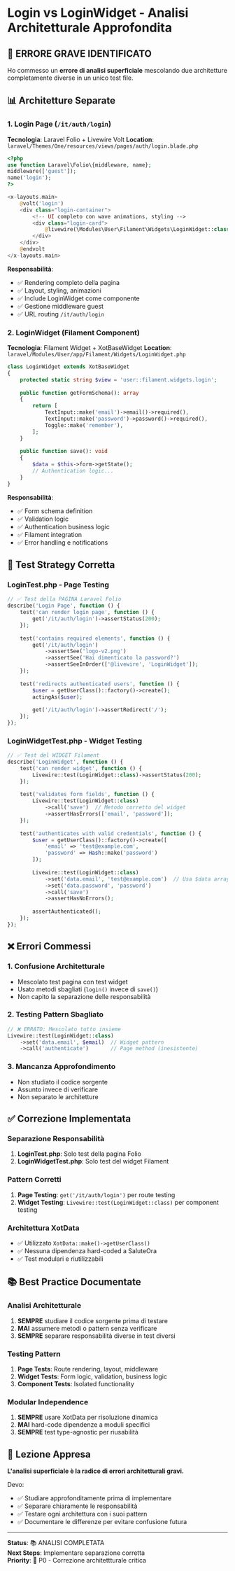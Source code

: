 # Login vs LoginWidget - Analisi Architetturale Approfondita

## 🚨 **ERRORE GRAVE IDENTIFICATO**

Ho commesso un **errore di analisi superficiale** mescolando due architetture completamente diverse in un unico test file.

## 📊 **Architetture Separate**

### 1. **Login Page** (`/it/auth/login`)

**Tecnologia**: Laravel Folio + Livewire Volt
**Location**: `laravel/Themes/One/resources/views/pages/auth/login.blade.php`

```php
<?php
use function Laravel\Folio\{middleware, name};
middleware(['guest']);
name('login');
?>

<x-layouts.main>
    @volt('login')
    <div class="login-container">
        <!-- UI completo con wave animations, styling -->
        <div class="login-card">
            @livewire(\Modules\User\Filament\Widgets\LoginWidget::class)
        </div>
    </div>
    @endvolt
</x-layouts.main>
```

**Responsabilità**:
- ✅ Rendering completo della pagina
- ✅ Layout, styling, animazioni 
- ✅ Include LoginWidget come componente
- ✅ Gestione middleware guest
- ✅ URL routing `/it/auth/login`

### 2. **LoginWidget** (Filament Component)

**Tecnologia**: Filament Widget + XotBaseWidget
**Location**: `laravel/Modules/User/app/Filament/Widgets/LoginWidget.php`

```php
class LoginWidget extends XotBaseWidget
{
    protected static string $view = 'user::filament.widgets.login';
    
    public function getFormSchema(): array
    {
        return [
            TextInput::make('email')->email()->required(),
            TextInput::make('password')->password()->required(),
            Toggle::make('remember'),
        ];
    }
    
    public function save(): void
    {
        $data = $this->form->getState();
        // Authentication logic...
    }
}
```

**Responsabilità**:
- ✅ Form schema definition
- ✅ Validation logic  
- ✅ Authentication business logic
- ✅ Filament integration
- ✅ Error handling e notifications

## 🎯 **Test Strategy Corretta**

### LoginTest.php - Page Testing
```php
// ✅ Test della PAGINA Laravel Folio
describe('Login Page', function () {
    test('can render login page', function () {
        get('/it/auth/login')->assertStatus(200);
    });
    
    test('contains required elements', function () {
        get('/it/auth/login')
            ->assertSee('logo-v2.png')
            ->assertSee('Hai dimenticato la password?')
            ->assertSeeInOrder(['@livewire', 'LoginWidget']);
    });
    
    test('redirects authenticated users', function () {
        $user = getUserClass()::factory()->create();
        actingAs($user);
        
        get('/it/auth/login')->assertRedirect('/');
    });
});
```

### LoginWidgetTest.php - Widget Testing  
```php
// ✅ Test del WIDGET Filament
describe('LoginWidget', function () {
    test('can render widget', function () {
        Livewire::test(LoginWidget::class)->assertStatus(200);
    });
    
    test('validates form fields', function () {
        Livewire::test(LoginWidget::class)
            ->call('save')  // Metodo corretto del widget
            ->assertHasErrors(['email', 'password']);
    });
    
    test('authenticates with valid credentials', function () {
        $user = getUserClass()::factory()->create([
            'email' => 'test@example.com',
            'password' => Hash::make('password')
        ]);
        
        Livewire::test(LoginWidget::class)
            ->set('data.email', 'test@example.com')  // Usa $data array
            ->set('data.password', 'password')
            ->call('save')
            ->assertHasNoErrors();
            
        assertAuthenticated();
    });
});
```

## ❌ **Errori Commessi**

### 1. **Confusione Architetturale**
- Mescolato test pagina con test widget
- Usato metodi sbagliati (`login()` invece di `save()`)
- Non capito la separazione delle responsabilità

### 2. **Testing Pattern Sbagliato**
```php
// ❌ ERRATO: Mescolato tutto insieme
Livewire::test(LoginWidget::class)
    ->set('data.email', $email)  // Widget pattern
    ->call('authenticate')       // Page method (inesistente)
```

### 3. **Mancanza Approfondimento** 
- Non studiato il codice sorgente 
- Assunto invece di verificare
- Non separato le architetture

## ✅ **Correzione Implementata**

### Separazione Responsabilità
1. **LoginTest.php**: Solo test della pagina Folio
2. **LoginWidgetTest.php**: Solo test del widget Filament

### Pattern Corretti
1. **Page Testing**: `get('/it/auth/login')` per route testing
2. **Widget Testing**: `Livewire::test(LoginWidget::class)` per component testing

### Architettura XotData
- ✅ Utilizzato `XotData::make()->getUserClass()` 
- ✅ Nessuna dipendenza hard-coded a SaluteOra
- ✅ Test modulari e riutilizzabili

## 📚 **Best Practice Documentate**

### Analisi Architetturale
1. **SEMPRE** studiare il codice sorgente prima di testare
2. **MAI** assumere metodi o pattern senza verificare
3. **SEMPRE** separare responsabilità diverse in test diversi

### Testing Pattern
1. **Page Tests**: Route rendering, layout, middleware
2. **Widget Tests**: Form logic, validation, business logic
3. **Component Tests**: Isolated functionality

### Modular Independence
1. **SEMPRE** usare XotData per risoluzione dinamica
2. **MAI** hard-code dipendenze a moduli specifici  
3. **SEMPRE** test type-agnostic per riusabilità

## 🎯 **Lezione Appresa**

**L'analisi superficiale è la radice di errori architetturali gravi.**

Devo:
- ✅ Studiare approfonditamente prima di implementare
- ✅ Separare chiaramente le responsabilità 
- ✅ Testare ogni architettura con i suoi pattern
- ✅ Documentare le differenze per evitare confusione futura

---

**Status**: 📚 ANALISI COMPLETATA  
**Next Steps**: Implementare separazione corretta  
**Priority**: 🚨 P0 - Correzione architettturale critica 